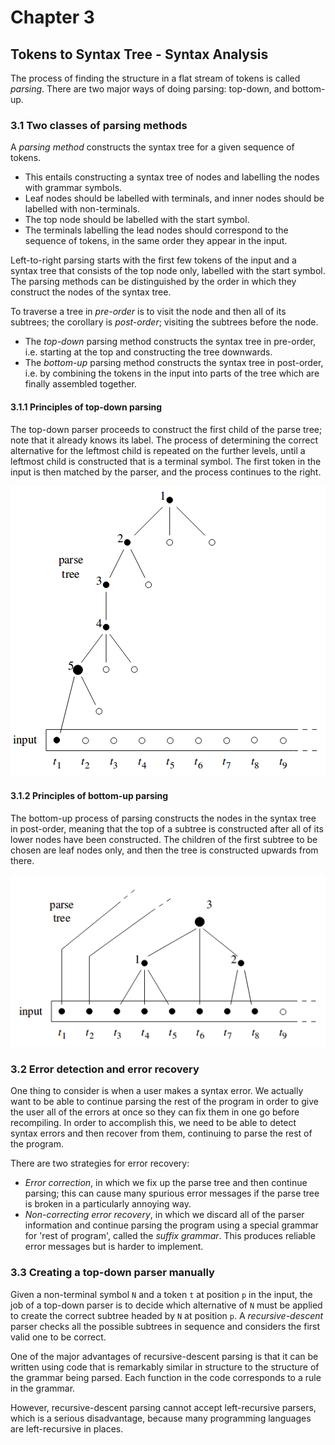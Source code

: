 # Chapter 3
## Tokens to Syntax Tree - Syntax Analysis

The process of finding the structure in a flat stream of tokens is called *parsing*. There are two major ways of doing parsing: top-down, and bottom-up.

### 3.1 Two classes of parsing methods

A *parsing method* constructs the syntax tree for a given sequence of tokens.

- This entails constructing a syntax tree of nodes and labelling the nodes with grammar symbols.
- Leaf nodes should be labelled with terminals, and inner nodes should be labelled with non-terminals. 
- The top node should be labelled with the start symbol.
- The terminals labelling the lead nodes should correspond to the sequence of tokens, in the same order they appear in the input.

Left-to-right parsing starts with the first few tokens of the input and a syntax tree that consists of the top node only, labelled with the start symbol. The parsing methods can be distinguished by the order in which they construct the nodes of the syntax tree.

To traverse a tree in *pre-order* is to visit the node and then all of its subtrees; the corollary is *post-order*; visiting the subtrees before the node. 

- The *top-down* parsing method constructs the syntax tree in pre-order, i.e. starting at the top and constructing the tree downwards.
- The *bottom-up* parsing method constructs the syntax tree in post-order, i.e. by combining the tokens in the input into parts of the tree which are finally assembled together.

#### 3.1.1 Principles of top-down parsing

The top-down parser proceeds to construct the first child of the parse tree; note that it already knows its label. The process of determining the correct alternative for the leftmost child is repeated on the further levels, until a leftmost child is constructed that is a terminal symbol. The first token in the input is then matched by the parser, and the process continues to the right.

![top down parsing](../res/top_down_parsing.png)

#### 3.1.2 Principles of bottom-up parsing

The bottom-up process of parsing constructs the nodes in the syntax tree in post-order, meaning that the top of a subtree is constructed after all of its lower nodes have been constructed. The children of the first subtree to be chosen are leaf nodes only, and then the tree is constructed upwards from there.

![bottom up parsing](../res/bottom_up_parsing.png)

### 3.2 Error detection and error recovery

One thing to consider is when a user makes a syntax error. We actually want to be able to continue parsing the rest of the program in order to give the user all of the errors at once so they can fix them in one go before recompiling. In order to accomplish this, we need to be able to detect syntax errors and then recover from them, continuing to parse the rest of the program.

There are two strategies for error recovery: 

- *Error correction*, in which we fix up the parse tree and then continue parsing; this can cause many spurious error messages if the parse tree is broken in a particularly annoying way.
- *Non-correcting error recovery*, in which we discard all of the parser information and continue parsing the program using a special grammar for 'rest of program', called the *suffix grammar*. This produces reliable error messages but is harder to implement.

### 3.3 Creating a top-down parser manually

Given a non-terminal symbol `N` and a token `t` at position `p` in the input, the job of a top-down parser is to decide which alternative of `N` must be applied to create the correct subtree headed by `N` at position `p`. A *recursive-descent* parser checks all the possible subtrees in sequence and considers the first valid one to be correct.

One of the major advantages of recursive-descent parsing is that it can be written using code that is remarkably similar in structure to the structure of the grammar being parsed. Each function in the code corresponds to a rule in the grammar.

However, recursive-descent parsing cannot accept left-recursive parsers, which is a serious disadvantage, because many programming languages are left-recursive in places.